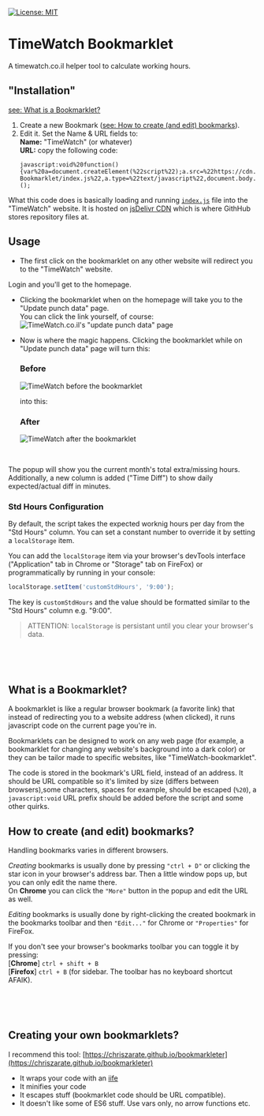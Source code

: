 [![License: MIT](https://img.shields.io/badge/License-MIT-blue.svg)](https://opensource.org/licenses/MIT)

TimeWatch Bookmarklet
=====================
A timewatch.co.il helper tool to calculate working hours.




"Installation"
--------------
[see: What is a Bookmarklet?](#what-is-a-bookmarklet)

1. Create a new Bookmark ([see: How to create (and edit) bookmarks](#how-to-create-and-edit-bookmarks)).   
2. Edit it. Set the Name & URL fields to:  
**Name:** "TimeWatch" (or whatever)  
**URL:** copy the following code:
    ```
    javascript:void%20function(){var%20a=document.createElement(%22script%22);a.src=%22https://cdn.jsdelivr.net/gh/taitulism/TimeWatch-Bookmarklet/index.js%22,a.type=%22text/javascript%22,document.body.appendChild(a)}();
    ```

What this code does is basically loading and running
[`index.js`](https://raw.githubusercontent.com/taitulism/TimeWatch-Bookmarklet/master/index.js) file into the "TimeWatch" website. It is hosted on [jsDelivr CDN](https://www.jsdelivr.com/) which is where GithHub stores repository files at.




Usage
-----
* The first click on the bookmarklet on any other website will redirect you to the "TimeWatch" website.

Login and you'll get to the homepage.

* Clicking the bookmarklet when on the homepage will take you to the "Update punch data" page.  
You can click the link yourself, of course:
![TimeWatch.co.il's "update punch data" page](https://github.com/taitulism/TimeWatch-Bookmarklet/raw/master/update-punch-data.png "TimeWatch.co.il's 'update punch data' page")

* Now is where the magic happens. Clicking the bookmarklet while on "Update punch data" page will turn this:
    ### **Before**
    ![TimeWatch before the bookmarklet](https://github.com/taitulism/TimeWatch-Bookmarklet/raw/master/before.png "TimeWatch before the bookmarklet")

    into this:
    ### **After**
    ![TimeWatch after the bookmarklet](https://github.com/taitulism/TimeWatch-Bookmarklet/raw/master/after.png "TimeWatch after the bookmarklet")

&nbsp;

The popup will show you the current month's total extra/missing hours.
Additionally, a new column is added ("Time Diff") to show daily expected/actual diff in minutes.

### **Std Hours Configuration**  
By default, the script takes the expected worknig hours per day from the "Std Hours" column. You can set a constant number to override it by setting a `localStorage` item.

You can add the `localStorage` item via your browser's devTools interface ("Application" tab in Chrome or "Storage" tab on FireFox) or programmatically by running in your console:
```js
localStorage.setItem('customStdHours', '9:00');
```

The key is `customStdHours` and the value should be formatted similar to the "Std Hours" column e.g. "9:00".

> ATTENTION: `localStorage` is persistant until you clear your browser's data.


&nbsp;

&nbsp;

What is a Bookmarklet?
----------------------
A bookmarklet is like a regular browser bookmark (a favorite link) that instead of redirecting you to a website address (when clicked), it runs javascript code on the current page you're in. 

Bookmarklets can be designed to work on any web page (for example, a bookmarklet for changing any website's background into a dark color) or they can be tailor made to specific websites, like "TimeWatch-bookmarklet".

The code is stored in the bookmark's URL field, instead of an address. It should be URL compatible so it's limited by size (differs between browsers),some characters, spaces for example, should be escaped (`%20`), a `javascript:void` URL prefix should be added before the script and some other quirks.


How to create (and edit) bookmarks?
-----------------------------------
Handling bookmarks varies in different browsers.

_Creating_ bookmarks is usually done by pressing `"ctrl + D"` or clicking the star icon in your browser's address bar. Then a little window pops up, but you can only edit the name there.  
On **Chrome** you can click the `"More"` button in the popup and edit the URL as well.

_Editing_ bookmarks is usually done by right-clicking the created bookmark in the bookmarks toolbar and then `"Edit..."` for Chrome or `"Properties"` for FireFox.

If you don't see your browser's bookmarks toolbar you can toggle it by pressing:  
[**Chrome**] `ctrl + shift + B`  
[**Firefox**] `ctrl + B` (for sidebar. The toolbar has no keyboard shortcut AFAIK).

&nbsp;

&nbsp;

Creating your own bookmarklets?
------------------------------
I recommend this tool: [https://chriszarate.github.io/bookmarkleter](https://chriszarate.github.io/bookmarkleter)
* It wraps your code with an [iife](https://developer.mozilla.org/en-US/docs/Glossary/IIFE)
* It minifies your code
* It escapes stuff (bookmarklet code should be URL compatible).
* It doesn't like some of ES6 stuff. Use vars only, no arrow functions etc.
